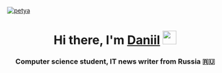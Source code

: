 

<a href="https://media.discordapp.net/attachments/474894433498824715/959145774434902026/banner.gif"><img src="https://media.discordapp.net/attachments/474894433498824715/959145774434902026/banner.gif" title="petya"/><a>

<h1 align="center">Hi there, I'm <a href="https://daniilshat.ru/" target="_blank">Daniil</a> 
<img src="https://github.com/blackcater/blackcater/raw/main/images/Hi.gif" height="32"/></h1>
<h3 align="center">Computer science student, IT news writer from Russia 🇷🇺</h3>
